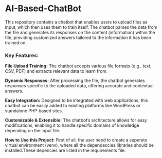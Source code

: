 # AI-Based-ChatBot
This repository contains a chatbot that enables users to upload files as input, which then uses them to train itself. The chatbot parses the data from the file and generates its responses on the content (information) within the file, providing customized answers tailored to the information it has been trained on.

### Key Features:

**File Upload Training:** The chatbot accepts various file formats (e.g., text, CSV, PDF) and extracts relevant data to learn from.

**Dynamic Responses:** After processing the file, the chatbot generates responses specific to the uploaded data, offering accurate and contextual answers.

**Easy Integration:** Designed to be integrated with web applications, this chatbot can be easily added to existing platforms like WordPress or standalone PHP-based sites.

 **Customizable & Extensible:** The chatbot’s architecture allows for easy modifications, enabling it to handle specific domains of knowledge depending on the input file.

**How to Use this Project:** 
First of all, the user need to create a seperate virtual environment (venv), where all the dependeccies libraries should be installed.These depencies are listed in the requirements file.
